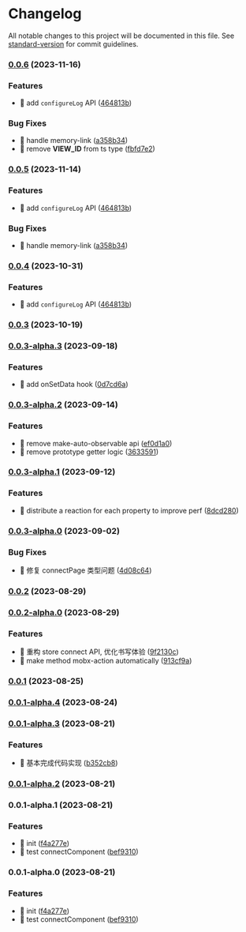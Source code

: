 # Changelog

All notable changes to this project will be documented in this file. See [standard-version](https://github.com/conventional-changelog/standard-version) for commit guidelines.

### [0.0.6](https://github.com/XHFkindergarten/mobx-miniprogram-lite/compare/mobx-miniprogram-lite0.0.3...mobx-miniprogram-lite0.0.6) (2023-11-16)


### Features

* 🎸 add `configureLog` API ([464813b](https://github.com/XHFkindergarten/mobx-miniprogram-lite/commit/464813ba5ef3fab04ec6d469064aae866cad1493))


### Bug Fixes

* 🐛 handle memory-link ([a358b34](https://github.com/XHFkindergarten/mobx-miniprogram-lite/commit/a358b342314b7a712c2fe893f09f0093a3ff495f))
* 🐛 remove __VIEW_ID__ from ts type ([fbfd7e2](https://github.com/XHFkindergarten/mobx-miniprogram-lite/commit/fbfd7e2d5ee0ea8fc50c4bd5f85ebd06d9e07d6d))

### [0.0.5](https://github.com/XHFkindergarten/mobx-miniprogram-lite/compare/mobx-miniprogram-lite0.0.3...mobx-miniprogram-lite0.0.5) (2023-11-14)


### Features

* 🎸 add `configureLog` API ([464813b](https://github.com/XHFkindergarten/mobx-miniprogram-lite/commit/464813ba5ef3fab04ec6d469064aae866cad1493))


### Bug Fixes

* 🐛 handle memory-link ([a358b34](https://github.com/XHFkindergarten/mobx-miniprogram-lite/commit/a358b342314b7a712c2fe893f09f0093a3ff495f))

### [0.0.4](https://github.com/XHFkindergarten/mobx-miniprogram-lite/compare/mobx-miniprogram-lite0.0.3...mobx-miniprogram-lite0.0.4) (2023-10-31)


### Features

* 🎸 add `configureLog` API ([464813b](https://github.com/XHFkindergarten/mobx-miniprogram-lite/commit/464813ba5ef3fab04ec6d469064aae866cad1493))

### [0.0.3](https://github.com/XHFkindergarten/mobx-miniprogram-lite/compare/mobx-miniprogram-lite0.0.3-alpha.3...mobx-miniprogram-lite0.0.3) (2023-10-19)

### [0.0.3-alpha.3](https://github.com/XHFkindergarten/mobx-miniprogram-lite/compare/mobx-miniprogram-lite0.0.3-alpha.2...mobx-miniprogram-lite0.0.3-alpha.3) (2023-09-18)


### Features

* 🎸 add onSetData hook ([0d7cd6a](https://github.com/XHFkindergarten/mobx-miniprogram-lite/commit/0d7cd6a5a0dd519b9b3e4a20a219854d03d8b9f9))

### [0.0.3-alpha.2](https://github.com/XHFkindergarten/mobx-miniprogram-lite/compare/mobx-miniprogram-lite0.0.3-alpha.1...mobx-miniprogram-lite0.0.3-alpha.2) (2023-09-14)


### Features

* 🎸 remove make-auto-observable api ([ef0d1a0](https://github.com/XHFkindergarten/mobx-miniprogram-lite/commit/ef0d1a04861f577f8d8e7af03cb80398c2ff2ad0))
* 🎸 remove prototype getter logic ([3633591](https://github.com/XHFkindergarten/mobx-miniprogram-lite/commit/3633591eae57004749d16bf366f75cf8ab5e5aa1))

### [0.0.3-alpha.1](https://github.com/XHFkindergarten/mobx-miniprogram-lite/compare/mobx-miniprogram-lite0.0.3-alpha.0...mobx-miniprogram-lite0.0.3-alpha.1) (2023-09-12)


### Features

* 🎸 distribute a reaction for each property to improve perf ([8dcd280](https://github.com/XHFkindergarten/mobx-miniprogram-lite/commit/8dcd2801b22387d73ee3be0711735d70c3921d81))

### [0.0.3-alpha.0](https://github.com/XHFkindergarten/mobx-miniprogram-lite/compare/mobx-miniprogram-lite0.0.2...mobx-miniprogram-lite0.0.3-alpha.0) (2023-09-02)


### Bug Fixes

* 🐛 修复 connectPage 类型问题 ([4d08c64](https://github.com/XHFkindergarten/mobx-miniprogram-lite/commit/4d08c64aeae045733026f74ed67ce713270b7ab7))

### [0.0.2](https://github.com/XHFkindergarten/mobx-miniprogram-lite/compare/mobx-miniprogram-lite0.0.2-alpha.0...mobx-miniprogram-lite0.0.2) (2023-08-29)

### [0.0.2-alpha.0](https://github.com/XHFkindergarten/mobx-miniprogram-lite/compare/mobx-miniprogram-lite0.0.1...mobx-miniprogram-lite0.0.2-alpha.0) (2023-08-29)


### Features

* 🎸 重构 store connect API, 优化书写体验 ([9f2130c](https://github.com/XHFkindergarten/mobx-miniprogram-lite/commit/9f2130c9d17adbbda5d8d4f57de0e9b8be031435))
* 🎸 make method mobx-action automatically ([913cf9a](https://github.com/XHFkindergarten/mobx-miniprogram-lite/commit/913cf9af15f787f049ba2bac3eb973b8ff336e8b))

### [0.0.1](https://github.com/XHFkindergarten/mobx-miniprogram-lite/compare/mobx-miniprogram-lite0.0.1-alpha.4...mobx-miniprogram-lite0.0.1) (2023-08-25)

### [0.0.1-alpha.4](https://github.com/XHFkindergarten/mobx-miniprogram-lite/compare/mobx-miniprogram-lite0.0.1-alpha.3...mobx-miniprogram-lite0.0.1-alpha.4) (2023-08-24)

### [0.0.1-alpha.3](https://github.com/XHFkindergarten/mobx-miniprogram-lite/compare/mobx-miniprogram-lite0.0.1-alpha.2...mobx-miniprogram-lite0.0.1-alpha.3) (2023-08-21)


### Features

* 🎸 基本完成代码实现 ([b352cb8](https://github.com/XHFkindergarten/mobx-miniprogram-lite/commit/b352cb89e6434c7e6299b7f89433342e56483e91))

### [0.0.1-alpha.2](https://github.com/XHFkindergarten/mobx-miniprogram-lite/compare/mobx-miniprogram-lite0.0.1-alpha.1...mobx-miniprogram-lite0.0.1-alpha.2) (2023-08-21)

### 0.0.1-alpha.1 (2023-08-21)


### Features

* 🎸 init ([f4a277e](https://github.com/XHFkindergarten/mobx-miniprogram-lite/commit/f4a277e21047560e3274e7e42dc5d2f8cb38c097))
* 🎸 test connectComponent ([bef9310](https://github.com/XHFkindergarten/mobx-miniprogram-lite/commit/bef9310bce41847070c7b69b0954af1f7226e4f0))

### 0.0.1-alpha.0 (2023-08-21)


### Features

* 🎸 init ([f4a277e](https://github.com/XHFkindergarten/mobx-miniprogram-lite/commit/f4a277e21047560e3274e7e42dc5d2f8cb38c097))
* 🎸 test connectComponent ([bef9310](https://github.com/XHFkindergarten/mobx-miniprogram-lite/commit/bef9310bce41847070c7b69b0954af1f7226e4f0))
